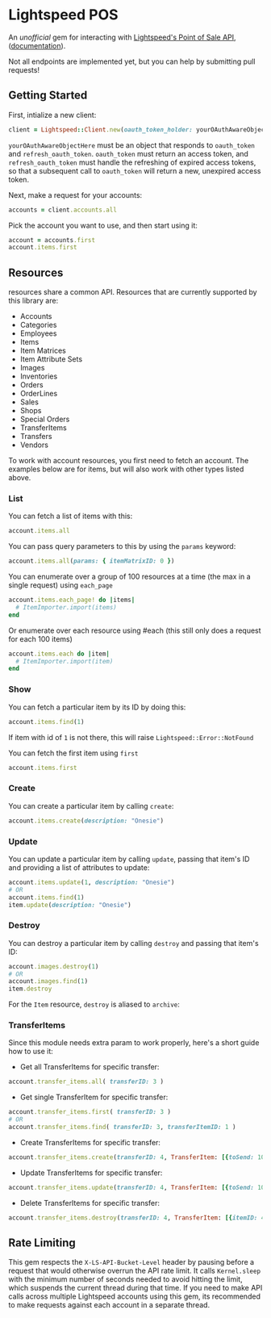 # Lightspeed POS

An _unofficial_ gem for interacting with [Lightspeed's Point of Sale API](http://www.lightspeedpos.com/retail/help/developers/api/basics/), ([documentation](http://cloud-docs.lightspeedapp.com/API/APIHelp.help)).

Not all endpoints are implemented yet, but you can help by submitting pull requests!

## Getting Started

First, intialize a new client:

```ruby
client = Lightspeed::Client.new(oauth_token_holder: yourOAuthAwareObjectHere)
```

`yourOAuthAwareObjectHere` must be an object that responds to `oauth_token` and `refresh_oauth_token`. `oauth_token` must return an access token, and `refresh_oauth_token` must handle the refreshing of expired access tokens, so that a subsequent call to `oauth_token` will return a new, unexpired access token.

Next, make a request for your accounts:

```ruby
accounts = client.accounts.all
```

Pick the account you want to use, and then start using it:

```ruby
account = accounts.first
account.items.first
```

## Resources

resources share a common API. Resources that are currently supported by this library are:

* Accounts
* Categories
* Employees
* Items
* Item Matrices
* Item Attribute Sets
* Images
* Inventories
* Orders
* OrderLines
* Sales
* Shops
* Special Orders
* TransferItems
* Transfers
* Vendors

To work with account resources, you first need to fetch an account. The examples below are for items, but will also work with other types listed above.

### List

You can fetch a list of items with this:

```ruby
account.items.all
```

You can pass query parameters to this by using the `params` keyword:

```ruby
account.items.all(params: { itemMatrixID: 0 })
```

You can enumerate over a group of 100 resources at a time (the max in a single request) using `each_page`

```ruby
account.items.each_page! do |items|
  # ItemImporter.import(items)
end
```

Or enumerate over each resource using #each (this still only does a request for each 100 items)

```ruby
account.items.each do |item|
  # ItemImporter.import(item)
end
```

### Show

You can fetch a particular item by its ID by doing this:

```ruby
account.items.find(1)
```
If item with id of `1` is not there, this will raise `Lightspeed::Error::NotFound`

You can fetch the first item using `first`
```ruby
account.items.first
```

### Create

You can create a particular item by calling `create`:

```ruby
account.items.create(description: "Onesie")
```

### Update

You can update a particular item by calling `update`, passing that item's ID and providing a list of attributes to update:

```ruby
account.items.update(1, description: "Onesie")
# OR
account.items.find(1)
item.update(description: "Onesie")
```

### Destroy

You can destroy a particular item by calling `destroy` and passing that item's ID:

```ruby
account.images.destroy(1)
# OR
account.images.find(1)
item.destroy
```

For the `Item` resource, `destroy` is aliased to `archive`:

### TransferItems

Since this module needs extra param to work properly, here's a short guide how to use it:

* Get all TransferItems for specific transfer:
```ruby
account.transfer_items.all( transferID: 3 )
```

* Get single TransferItem for specific transfer:
```ruby
account.transfer_items.first( transferID: 3 )
# OR
account.transfer_items.find( transferID: 3, transferItemID: 1 )
```

* Create TransferItems for specific transfer:
```ruby
account.transfer_items.create(transferID: 4, TransferItem: [{toSend: 10, itemID: 40697}])
```

* Update TransferItems for specific transfer:
```ruby
account.transfer_items.update(transferID: 4, TransferItem: [{toSend: 10, itemID: 40697}])
```

* Delete TransferItems for specific transfer:
```ruby
account.transfer_items.destroy(transferID: 4, TransferItem: [{itemID: 40697}])
```

## Rate Limiting

This gem respects the `X-LS-API-Bucket-Level` header by pausing before a request that would otherwise overrun the API rate limit. It calls `Kernel.sleep` with the minimum number of seconds needed to avoid hitting the limit, which suspends the current thread during that time. If you need to make API calls across multiple Lightspeed accounts using this gem, its recommended to make requests against each account in a separate thread.
